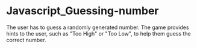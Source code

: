 # Javascript_Guessing-number
The user has to guess a randomly generated number. The game provides hints to the user, such as "Too High" or "Too Low", to help them guess the correct number.

